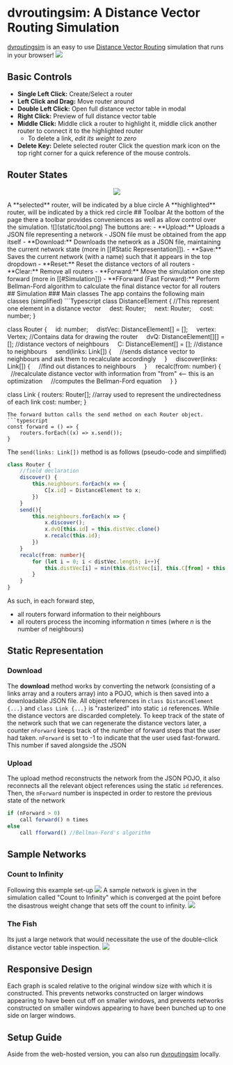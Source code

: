 # dvroutingsim: A Distance Vector Routing Simulation
[dvroutingsim](http://dvroutingsim.surge.sh) is an easy to use [Distance Vector Routing](https://en.wikipedia.org/wiki/Distance-vector_routing_protocol?useskin=vector) simulation that runs in your browser!
![](static/the-fish.png)
## Basic Controls
- **Single Left Click:** Create/Select a router
- **Left Click and Drag:** Move router around
- **Double Left Click:** Open full distance vector table in modal
- **Right Click:** Preview of full distance vector table
- **Middle Click:** Middle click a router to highlight it, middle click another router to connect it to the highlighted router
	- To delete a link, *edit its weight to zero*
- **Delete Key:** Delete selected router
Click the question mark icon on the top right corner for a quick reference of the mouse controls.
## Router States
<p align="center">
	<img src="/static/states.png"/>
</p>
A **selected** router, will be indicated by a blue circle
A **highlighted** router, will be indicated by a thick red circle
## Toolbar
At the bottom of the page there a toolbar provides conveniences as well as allow control over the simulation.
![](static/tool.png)
The buttons are:
- **Upload:** Uploads a JSON file representing a network
	- JSON file must be obtained from the app itself
- **Download:** Downloads the network as a JSON file, maintaining the current network state (more in [[#Static Representation]]).
- **Save:** Saves the current network (with a name) such that it appears in the top dropdown
- **Reset:** Reset the distance vectors of all routers
- **Clear:** Remove all routers
- **Forward:** Move the simulation one step forward (more in [[#Simulation]])
- **FForward (Fast Forward):** Perform Bellman-Ford algorithm to calculate the final distance vector for all routers
## Simulation
### Main classes
The app contains the following main classes (simplified)
```Typescript
class DistanceElement {
	//This represent one element in a distance vector
    dest: Router;
    next: Router;
    cost: number;
}

class Router {
    id: number;
    distVec: DistanceElement[] = [];
    vertex: Vertex; //Contains data for drawing the router
    dvQ: DistanceElement[][] = []; //distance vectors of neighbours
    C: DistanceElement[] = []; //distance to neighbours
    send(links: Link[]) {
	    //sends distance vector to neighbours and ask them to recalculate accordingly
    }
    discover(links: Link[]) {
	    //find out distances to neighbours
    }
    recalc(from: number) {
	    //recalculate distance vector with information from "from" <-- this is an optimization
	    //computes the Bellman-Ford equation
    }
}

class Link {
	routers: Router[]; 
	//array used to represent the undirectedness of each link
	cost: number;
}
```
The forward button calls the send method on each Router object.
```typescript
const forward = () => {
	routers.forEach((x) => x.send());
}
```
The `send(links: Link[])` method is as follows (pseudo-code and simplified)
```typescript
class Router {
	//field declaration
	discover() {
		this.neighbours.forEach(x => {
			C[x.id] = DistanceElement to x;
		})
	}
	send(){
		this.neighbours.forEach(x => {
			x.discover();
			x.dvQ[this.id] = this.distVec.clone()
			x.recalc(this.id);
		})
	}
	recalc(from: number){
		for (let i = 0; i < distVec.length; i++){
			this.distVec[i] = min(this.distVec[i], this.C[from] + this.dvQ[from][i])
		}
	}
}
```
As such, in each forward step,
- all routers forward information to their neighbours
- all routers process the incoming information $n$ times (where $n$ is the number of neighbours)
## Static Representation
### Download
The **download** method works by converting the network (consisting of a links array and a routers array) into a POJO, which is then saved into a downloadable JSON file. All object references in `class DistanceElement {...}` and `class Link {...}` is "rasterized" into static `id` references. While the distance vectors are discarded completely.
To keep track of the state of the network such that we can regenerate the distance vectors later, a counter `nForward` keeps track of the number of forward steps that the user had taken. `nForward` is set to -1 to indicate that the user used fast-forward. This number if saved alongside the JSON
### Upload
The upload method reconstructs the network from the JSON POJO, it also reconnects all the relevant object references using the static `id` references.
Then, the `nForward` number is inspected in order to restore the previous state of the network
```typescript
if (nForward > 0)
	call forward() n times
else 
	call fforward() //Bellman-Ford's algorithm
```
## Sample Networks
### Count to Infinity
Following this example set-up
![](static/cti-example.png)
A sample network is given in the simulation called "Count to Infinity" which is converged at the point before the disastrous weight change that sets off the count to infinity.
![](static/cti.png)
### The Fish
Its just a large network that would necessitate the use of the double-click distance vector table inspection.
![](static/the-fish.png)
## Responsive Design
Each graph is scaled relative to the original window size with which it is constructed. This prevents networks constructed on larger windows appearing to have been cut off on smaller windows, and prevents networks constructed on smaller windows appearing to have been bunched up to one side on larger windows.
## Setup Guide
Aside from the web-hosted version, you can also run [dvroutingsim](http://dvroutingsim.surge.sh) locally.
